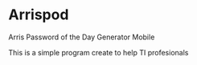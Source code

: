 # Arrispod
Arris Password of the Day Generator Mobile

This is a simple program create to help TI profesionals
